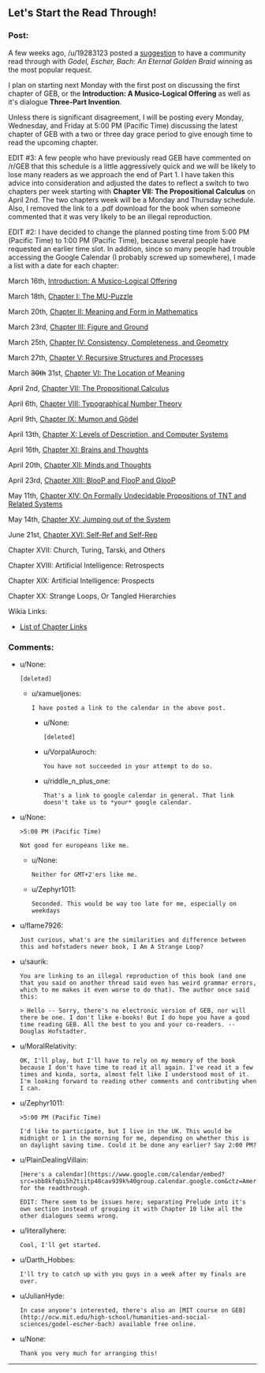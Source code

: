 ## Let's Start the Read Through!

### Post:

A few weeks ago, /u/19283123 posted a [suggestion](http://www.reddit.com/r/rational/comments/2w6lhw/qedu_should_we_start_community_readthrough_on/) to have a community read through with *Godel, Escher, Bach: An Eternal Golden Braid* winning as the most popular request.

I plan on starting next Monday with the first post on discussing the first chapter of GEB, or the **Introduction: A Musico-Logical Offering** as well as it's dialogue **Three-Part Invention**.

Unless there is significant disagreement, I will be posting every Monday, Wednesday, and Friday at 5:00 PM (Pacific Time) discussing the latest chapter of GEB with a two or three day grace period to give enough time to read the upcoming chapter.

EDIT #3: A few people who have previously read GEB have commented on /r/GEB that this schedule is a little aggressively quick and we will be likely to lose many readers as we approach the end of Part 1. I have taken this advice into consideration and adjusted the dates to reflect a switch to two chapters per week starting with **Chapter VII: The Propositional Calculus** on April 2nd. The two chapters week will be a Monday and Thursday schedule. Also, I removed the link to a .pdf download for the book when someone commented that it was very likely to be an illegal reproduction.

EDIT #2: I have decided to change the planned posting time from 5:00 PM (Pacific Time) to 1:00 PM (Pacific Time), because several people have requested an earlier time slot. In addition, since so many people had trouble accessing the Google Calendar (I probably screwed up somewhere), I made a list with a date for each chapter:

March 16th, [Introduction: A Musico-Logical Offering](http://www.reddit.com/r/rational/comments/2z8zm5/geb_discussion_1_introduction_a_musicological/)

March 18th, [Chapter I: The MU-Puzzle](http://www.reddit.com/r/rational/comments/2zhouc/geb_discussion_2_chapter_1_the_mupuzzle/)

March 20th, [Chapter II: Meaning and Form in Mathematics](http://www.reddit.com/r/rational/comments/2zpwl4/geb_discussion_3_chapter_2_meaning_and_form_in/)

March 23rd, [Chapter III: Figure and Ground](http://www.reddit.com/r/rational/comments/30144c/geb_discussion_4_chapter_3_figure_and_ground/)

March 25th, [Chapter IV: Consistency, Completeness, and Geometry](http://www.reddit.com/r/rational/comments/30a22q/geb_discussion_5_chapter_4_consistency/)

March 27th, [Chapter V: Recursive Structures and Processes](http://www.reddit.com/r/rational/comments/30iexp/geb_discussion_6_chapter_5_recursive_structures/)

March ~~30th~~  31st, [Chapter VI: The Location of Meaning](http://www.reddit.com/r/rational/comments/30y3sf/geb_discussion_7_chapter_6_the_location_of_meaning/)

April 2nd, [Chapter VII: The Propositional Calculus](http://www.reddit.com/r/rational/comments/317qqd/geb_discussion_8_chapter_7_the_propositional/)

April 6th, [Chapter VIII: Typographical Number Theory](http://www.reddit.com/r/rational/comments/31nra2/geb_discussion_9_chapter_8_typographical_number/)

April 9th, [Chapter IX: Mumon and Gödel](http://www.reddit.com/r/rational/comments/320w69/geb_discussion_10_chapter_9_mumon_and_g%C3%B6del/)

April 13th, [Chapter X: Levels of Description, and Computer Systems](http://www.reddit.com/r/rational/comments/32l5ab/geb_discussion_11_chapter_10_levels_of/)

April 16th, [Chapter XI: Brains and Thoughts](http://www.reddit.com/r/rational/comments/32tmv5/geb_discussion_12_chapter_11_brains_and_thoughts/)

April 20th, [Chapter XII: Minds and Thoughts](http://www.reddit.com/r/rational/comments/33dmiu/geb_discussion_13_chapter_12_minds_and_thoughts/)

April 23rd, [Chapter XIII: BlooP and FlooP and GlooP](http://www.reddit.com/r/rational/comments/33o97k/geb_discussion_14_chapter_13_bloop_and_floop_and/)

May 11th, [Chapter XIV: On Formally Undecidable Propositions of TNT and Related Systems](http://www.reddit.com/r/rational/comments/35mjwy/geb_discussion_15_chapter_14_on_formally/)

May 14th, [Chapter XV: Jumping out of the System](http://www.reddit.com/r/rational/comments/364gsj/geb_discussion_16_chapter_15_jumping_out_of_the/)

June 21st, [Chapter XVI: Self-Ref and Self-Rep](http://www.reddit.com/r/rational/comments/3andzl/geb_discussion_17_chapter_16_selfref_and_selfrep/)

Chapter XVII: Church, Turing, Tarski, and Others

Chapter XVIII: Artificial Intelligence: Retrospects

Chapter XIX: Artificial Intelligence: Prospects

Chapter XX: Strange Loops, Or Tangled Hierarchies

Wikia Links:

* [List of Chapter Links](http://godel-escher-bach.wikia.com/wiki/G%C3%B6del,_Escher,_Bach_Wiki)

### Comments:

- u/None:
  ```
  [deleted]
  ```

  - u/xamueljones:
    ```
    I have posted a link to the calendar in the above post.
    ```

    - u/None:
      ```
      [deleted]
      ```

    - u/VorpalAuroch:
      ```
      You have not succeeded in your attempt to do so.
      ```

    - u/riddle_n_plus_one:
      ```
      That's a link to google calendar in general. That link doesn't take us to *your* google calendar.
      ```

- u/None:
  ```
  >5:00 PM (Pacific Time)

  Not good for europeans like me.
  ```

  - u/None:
    ```
    Neither for GMT+2'ers like me.
    ```

  - u/Zephyr1011:
    ```
    Seconded. This would be way too late for me, especially on weekdays
    ```

- u/flame7926:
  ```
  Just curious, what's are the similarities and difference between this and hofstaders newer book, I Am A Strange Loop?
  ```

- u/saurik:
  ```
  You are linking to an illegal reproduction of this book (and one that you said on another thread said even has weird grammar errors, which to me makes it even worse to do that). The author once said this:

  > Hello -- Sorry, there's no electronic version of GEB, nor will there be one. I don't like e-books! But I do hope you have a good time reading GEB. All the best to you and your co-readers. -- Douglas Hofstadter.
  ```

- u/MoralRelativity:
  ```
  OK, I'll play, but I'll have to rely on my memory of the book because I don't have time to read it all again. I've read it a few times and kinda, sorta, almost felt like I understood most of it. I'm looking forward to reading other comments and contributing when I can.
  ```

- u/Zephyr1011:
  ```
  >5:00 PM (Pacific Time)

  I'd like to participate, but I live in the UK. This would be midnight or 1 in the morning for me, depending on whether this is on daylight saving time. Could it be done any earlier? Say 2:00 PM?
  ```

- u/PlainDealingVillain:
  ```
  [Here's a calendar](https://www.google.com/calendar/embed?src=sbb8kfqbi5h2tiitp48cav939k%40group.calendar.google.com&ctz=America/Los_Angeles) for the readthrough.

  EDIT: There seem to be issues here; separating Prelude into it's own section instead of grouping it with Chapter 10 like all the other dialogues seems wrong.
  ```

- u/literallyhere:
  ```
  Cool, I'll get started.
  ```

- u/Darth_Hobbes:
  ```
  I'll try to catch up with you guys in a week after my finals are over.
  ```

- u/JulianHyde:
  ```
  In case anyone's interested, there's also an [MIT course on GEB](http://ocw.mit.edu/high-school/humanities-and-social-sciences/godel-escher-bach) available free online.
  ```

- u/None:
  ```
  Thank you very much for arranging this!
  ```

---

